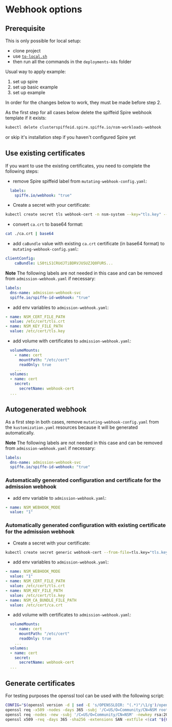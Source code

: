 # Webhook options

## Prerequisite

This is only possible for local setup:
- clone project
- use [`to-local.sh`](../../to-local.sh)
- then run all the commands in the `deployments-k8s` folder

Usual way to apply example:
1. set up spire
2. set up basic example
3. set up example

In order for the changes below to work, they must be made before step 2.

As the first step for all cases below delete the spiffeid Spire webhook template if it exists:
```bash
kubectl delete clusterspiffeid.spire.spiffe.io/nsm-workloads-webhook
```
or skip it's installation step if you haven't configured Spire yet

## Use existing certificates

If you want to use the existing certificates, you need to complete the following steps:

- remove Spire spiffeid label from `mutating-webhook-config.yaml`:
```yaml
  labels:
    spiffe.io/webhook: "true"
```

- Create a secret with your certificate:
```bash
kubectl create secret tls webhook-cert -n nsm-system --key="tls.key" --cert="tls.crt"
```

- convert `ca.crt` to base64 format:
```bash
cat ./ca.crt | base64
```

- add `caBundle` value with existing `ca.crt` certificate (in base64 format) to `mutating-webhook-config.yaml`:
```yaml
clientConfig:
    caBundle: LS0tLS1CRUdJTiBDRVJUSUZJQ0FURS...
```

**Note** The following labels are not needed in this case and can be removed from `admission-webhook.yaml` if necessary:

```yaml
labels:
  dns-name: admission-webhook-svc
  spiffe.io/spiffe-id-webhook: "true"
```

- add env variables to `admission-webhook.yaml`:
```yaml
- name: NSM_CERT_FILE_PATH
  value: /etc/cert/tls.crt
- name: NSM_KEY_FILE_PATH
  value: /etc/cert/tls.key
```

- add volume with certificates to `admission-webhook.yaml`:
```yaml
  volumeMounts:
    - name: cert
      mountPath: "/etc/cert"
      readOnly: true
    ...
  volumes:
  - name: cert
    secret:
      secretName: webhook-cert
  ...
```

## Autogenerated webhook

As a first step in both cases, remove `mutating-webhook-config.yaml` from the `kustomization.yaml` resources because it will be generated automatically.

**Note** The following labels are not needed in this case and can be removed from `admission-webhook.yaml` if necessary:

```yaml
labels:
  dns-name: admission-webhook-svc
  spiffe.io/spiffe-id-webhook: "true"
```

### Automatically generated configuration and certificate for the admission webhook

- add env variable to `admission-webhook.yaml`:
```yaml
- name: NSM_WEBHOOK_MODE
  value: "1"
```

### Automatically generated configuration with existing certificate for the admission webhook

- Create a secret with your certificate:
```bash
kubectl create secret generic webhook-cert --from-file=tls.key="tls.key" --from-file=tls.crt="tls.crt" --from-file=ca.crt="ca.crt" --type="kubernetes.io/tls"
```

- add env variables to `admission-webhook.yaml`:
```yaml
- name: NSM_WEBHOOK_MODE
  value: "1"
- name: NSM_CERT_FILE_PATH
  value: /etc/cert/tls.crt
- name: NSM_KEY_FILE_PATH
  value: /etc/cert/tls.key
- name: NSM_CA_BUNDLE_FILE_PATH
  value: /etc/cert/ca.crt
```

- add volume with certificates to `admission-webhook.yaml`:
```yaml
  volumeMounts:
    - name: cert
      mountPath: "/etc/cert"
      readOnly: true
    ...
  volumes:
  - name: cert
    secret:
      secretName: webhook-cert
  ...
```

## Generate certificates

For testing purposes the openssl tool can be used with the following script:
```bash
CONFIG="$(openssl version -d | sed -E 's/OPENSSLDIR: "(.*)"/\1/g')/openssl.cnf"
openssl req -x509 -nodes -days 365 -subj '/C=US/O=Community/CN=NSM root CA' -newkey rsa:2048 -keyout ca.key -out ca.crt
openssl req -nodes -new -subj '/C=US/O=Community/CN=NSM' -newkey rsa:2048 -keyout tls.key -out tls.csr
openssl x509 -req -days 365 -sha256 -extensions SAN -extfile <(cat "${CONFIG}"; echo '[SAN]'; echo 'subjectAltName=DNS:admission-webhook-svc.nsm-system,DNS:admission-webhook-svc.nsm-system.svc') -CA ca.crt -CAkey ca.key -CAcreateserial -in tls.csr -out tls.crt
```
